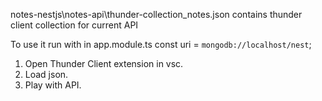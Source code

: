 notes-nestjs\notes-api\thunder-collection_notes.json contains thunder client collection for current API

To use it run with in app.module.ts
const uri = `mongodb://localhost/nest`;

1. Open Thunder Client extension in vsc.
2. Load json.
3. Play with API.
